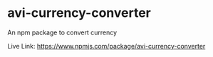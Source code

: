 # avi-currency-converter
An npm package to convert currency

Live Link: https://www.npmjs.com/package/avi-currency-converter
